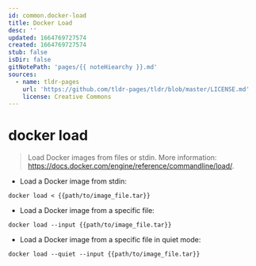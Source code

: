 ```yaml
---
id: common.docker-load
title: Docker Load
desc: ''
updated: 1664769727574
created: 1664769727574
stub: false
isDir: false
gitNotePath: 'pages/{{ noteHiearchy }}.md'
sources:
  - name: tldr-pages
    url: 'https://github.com/tldr-pages/tldr/blob/master/LICENSE.md'
    license: Creative Commons
---
```

# docker load

> Load Docker images from files or stdin.
> More information: <https://docs.docker.com/engine/reference/commandline/load/>.

- Load a Docker image from stdin:

`docker load < {{path/to/image_file.tar}}`

- Load a Docker image from a specific file:

`docker load --input {{path/to/image_file.tar}}`

- Load a Docker image from a specific file in quiet mode:

`docker load --quiet --input {{path/to/image_file.tar}}`

